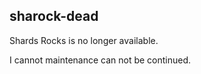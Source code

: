 sharock-dead
------------

Shards Rocks is no longer available.

I cannot maintenance can not be continued.

